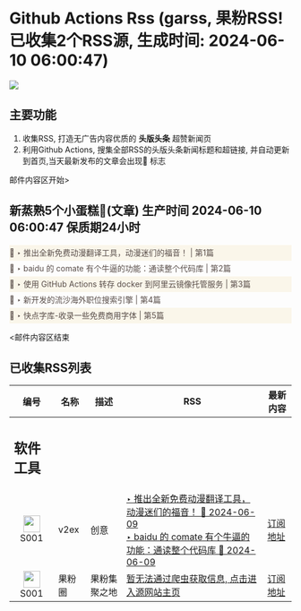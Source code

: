 # Github Actions Rss (garss, 果粉RSS! 已收集2个RSS源, 生成时间: 2024-06-10 06:00:47)

![](https://cdn.jsdelivr.net/gh/xinkeji/garss/_media/ga-rss.png)



## 主要功能
1. 收集RSS, 打造无广告内容优质的 **头版头条** 超赞新闻页
2. 利用Github Actions, 搜集全部RSS的头版头条新闻标题和超链接, 并自动更新到首页,当天最新发布的文章会出现🌈 标志

邮件内容区开始>
<h2>新蒸熟5个小蛋糕🍰(文章) 生产时间 2024-06-10 06:00:47 保质期24小时</h2>

<div style='line-height:3;background-color:#FAF6EA;' ><a href='https://www.v2ex.com/t/1048174#reply2' style="line-height:2;text-decoration:none;display:block;color:#584D49;">🌈 ‣ 推出全新免费动漫翻译工具，动漫迷们的福音！ | 第1篇</a></div><div style='line-height:3;' ><a href='https://www.v2ex.com/t/1048175#reply0' style="line-height:2;text-decoration:none;display:block;color:#584D49;">🌈 ‣ baidu 的 comate 有个牛逼的功能：通读整个代码库 | 第2篇</a></div><div style='line-height:3;background-color:#FAF6EA;' ><a href='https://www.v2ex.com/t/1048144#reply3' style="line-height:2;text-decoration:none;display:block;color:#584D49;">🌈 ‣ 使用 GitHub Actions 转存 docker 到阿里云镜像托管服务 | 第3篇</a></div><div style='line-height:3;' ><a href='https://www.v2ex.com/t/1048088#reply3' style="line-height:2;text-decoration:none;display:block;color:#584D49;">🌈 ‣ 新开发的流沙海外职位搜索引擎 | 第4篇</a></div><div style='line-height:3;background-color:#FAF6EA;' ><a href='https://www.v2ex.com/t/1048050#reply2' style="line-height:2;text-decoration:none;display:block;color:#584D49;">🌈 ‣ 快点字库-收录一些免费商用字体 | 第5篇</a></div>

<邮件内容区结束

## 已收集RSS列表

| 编号 | 名称 | 描述 | RSS | 最新内容 |
| --- | --- | --- | --- | --- |
| <h2 id="软件工具">软件工具</h2> |  |   |  |  |
| <div id="S001" style="text-align: center;"><img src="https://cdn.jsdelivr.net/gh/zhaoolee/garss/_media/favicon/S001.png" width="30px" style="width:30px;height: auto;"/><br><span>S001</span></div> | v2ex | 创意 | [‣ 推出全新免费动漫翻译工具，动漫迷们的福音！ 🌈 2024-06-09](https://www.v2ex.com/t/1048174#reply2)<br/>[‣ baidu 的 comate 有个牛逼的功能：通读整个代码库 🌈 2024-06-09](https://www.v2ex.com/t/1048175#reply0) | [订阅地址](https://www.v2ex.com/feed/tab/creative.xml) |
| <div id="S001" style="text-align: center;"><img src="https://cdn.jsdelivr.net/gh/zhaoolee/garss/_media/favicon/S001.png" width="30px" style="width:30px;height: auto;"/><br><span>S001</span></div> | 果粉圈 | 果粉集聚之地 | [暂无法通过爬虫获取信息, 点击进入源网站主页](https://g0f.cn) | [订阅地址](https://g0f.cn/rss.xml) |



